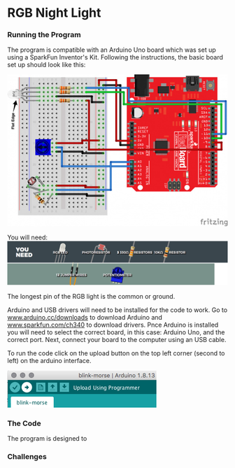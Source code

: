 # RGB Night Light

### Running the Program
The program is compatible with an Arduino Uno board which was set up using a SparkFun Inventor's Kit. Following the instructions, the basic board set up should look like this: 

![Arduino Board](images-and-gifs/board-template.jpg)

You will need:
![Items needed](images-and-gifs/1Dparts.png)

The longest pin of the RGB light is the common or ground.

Arduino and USB drivers will need to be installed for the code to work. Go to www.arduino.cc/downloads to download Arduino and www.sparkfun.com/ch340 to download drivers. Pnce Arduino is installed you will need to select the correct board, in this case: Arduino Uno, and the correct port. Next, connect your board to the computer using an USB cable.

To run the code click on the upload button on the top left corner (second to left) on the arduino interface.

![Upload Button](images-and-gifs/upload-button.png)

### The Code
The program is designed to

### Challenges
